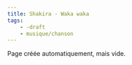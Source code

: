 ```yaml
---
title: Shakira - Waka waka
tags:
    - -draft
    - musique/chanson
---
```


Page créée automatiquement, mais vide.
